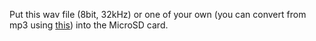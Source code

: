 Put this wav file (8bit, 32kHz) or one of your own (you can convert from mp3 using [this](https://audio.online-convert.com/convert/mp3-to-wav)) into the MicroSD card.
